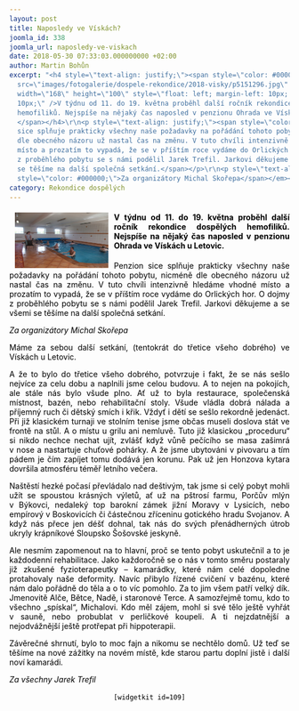 ```yaml
---
layout: post
title: Naposledy ve Vískách?
joomla_id: 338
joomla_url: naposledy-ve-viskach
date: 2018-05-30 07:33:03.000000000 +02:00
author: Martin Bohůn
excerpt: "<h4 style=\"text-align: justify;\"><span style=\"color: #000000;\"><img
  src=\"images/fotogalerie/dospele-rekondice/2018-visky/p5151296.jpg\" border=\"0\"
  width=\"168\" height=\"100\" style=\"float: left; margin-left: 10px; margin-right:
  10px;\" />V týdnu od 11. do 19. května proběhl další ročník rekondice dospělých
  hemofiliků. Nejspíše na nějaký čas naposled v penzionu Ohrada ve Vískách u Letovic.
  </span></h4>\r\n<p style=\"text-align: justify;\"><span style=\"color: #000000;\">Penzion
  sice splňuje prakticky všechny naše požadavky na pořádání tohoto pobytu, nicméně
  dle obecného názoru už nastal čas na změnu. V tuto chvíli intenzivně hledáme vhodné
  místo a prozatím to vypadá, že se v příštím roce vydáme do Orlických hor. O dojmy
  z proběhlého pobytu se s námi podělil Jarek Trefil. Jarkovi děkujeme a se všemi
  se těšíme na další společná setkání.</span></p>\r\n<p style=\"text-align: justify;\"><em><span
  style=\"color: #000000;\">Za organizátory Michal Skořepa</span></em></p>"
category: Rekondice dospělých
---
```

<h4 style="text-align: justify;"><span style="color: #000000;"><img src="images/fotogalerie/dospele-rekondice/2018-visky/p5151296.jpg" border="0" width="168" height="100" style="float: left; margin-left: 10px; margin-right: 10px;" />V týdnu od 11. do 19. května proběhl další ročník rekondice dospělých hemofiliků. Nejspíše na nějaký čas naposled v penzionu Ohrada ve Vískách u Letovic. </span></h4>

<p style="text-align: justify;"><span style="color: #000000;">Penzion sice splňuje prakticky všechny naše požadavky na pořádání tohoto pobytu, nicméně dle obecného názoru už nastal čas na změnu. V tuto chvíli intenzivně hledáme vhodné místo a prozatím to vypadá, že se v příštím roce vydáme do Orlických hor. O dojmy z proběhlého pobytu se s námi podělil Jarek Trefil. Jarkovi děkujeme a se všemi se těšíme na další společná setkání.</span></p>

<p style="text-align: justify;"><em><span style="color: #000000;">Za organizátory Michal Skořepa</span></em></p>



<p style="text-align: justify;"><span style="color: #000000;">Máme za sebou další setkání, (tentokrát do třetice všeho dobrého) ve Vískách u Letovic.</span></p>

<p style="text-align: justify;"><span style="color: #000000;">A že to bylo do třetice všeho dobrého, potvrzuje i fakt, že se nás sešlo nejvíce za celu dobu a naplnili jsme celou budovu. A to nejen na pokojích, ale stále nás bylo všude plno. Ať už to byla restaurace, společenská místnost, bazén, nebo rehabilitační stoly. Všude vládla dobrá nálada a příjemný ruch či dětský smích i křik. Vždyť i dětí se sešlo rekordně jedenáct. Při již klasickém turnaji ve stolním tenise jsme občas museli doslova stát ve frontě na stůl. A o místu u grilu ani nemluvě. Tuto již klasickou „proceduru“ si nikdo nechce nechat ujít, zvlášť když vůně pečícího se masa zašimrá v nose a nastartuje chuťové pohárky. A že jsme ubytováni v pivovaru a tím pádem je čím zapíjet tomu dodává jen korunu. Pak už jen Honzova kytara dovršila atmosféru téměř letního večera.</span></p>

<p style="text-align: justify;"><span style="color: #000000;">Naštěstí hezké počasí převládalo nad deštivým, tak jsme si celý pobyt mohli užít se spoustou krásných výletů, ať už na pštrosí farmu, Porčův mlýn v Býkovci, nedaleký top barokní zámek jižní Moravy v Lysicích, nebo empírový v Boskovicích či částečnou zříceninu gotického hradu Svojanov. A když nás přece jen déšť dohnal, tak nás do svých přenádherných útrob ukryly krápníkové Sloupsko Šošovské jeskyně.</span></p>

<p style="text-align: justify;"><span style="color: #000000;">Ale nesmím zapomenout na to hlavní, proč se tento pobyt uskutečnil a to je každodenní rehabilitace. Jako každoročně se o nás v tomto směru postaraly již zkušené fyzioterapeutky – kamarádky, které nám celé dopoledne protahovaly naše deformity. Navíc přibylo řízené cvičení v bazénu, které nám dalo pořádně do těla a o to víc pomohlo. Za to jim všem patří velký dík. Jmenovitě Alče, Bětce, Nadě, i staronové Terce. A samozřejmě tomu, kdo to všechno „spískal“, Michalovi. Kdo měl zájem, mohl si své tělo ještě vyhřát v sauně, nebo probublat v perličkové koupeli. A ti nejzdatnější a nejodvážnější ještě protřepat při hippoterapii.</span></p>

<p style="text-align: justify;"><span style="color: #000000;">Závěrečné shrnutí, bylo to moc fajn a nikomu se nechtělo domů. Už teď se těšíme na nové zážitky na novém místě, kde starou partu doplní jistě i další noví kamarádi.</span></p>

<p style="text-align: justify;"><em><span style="color: #000000;">Za všechny Jarek Trefil</span></em></p>

<p style="text-align: center;"><span style="color: #000000;"><code>[widgetkit id=109]</code><br /></span></p>
